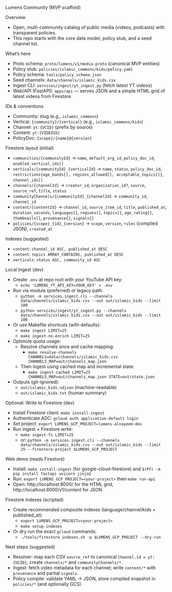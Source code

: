 Lumens Community (MVP scaffold)

Overview
- Open, multi-community catalog of public media (videos, podcasts) with transparent policies.
- This repo starts with the core data model, policy stub, and a seed channel list.

What’s here
- Proto schema: `proto/lumens/v1/media.proto` (canonical MVP entities)
- Policy stub: `policies/islamic_commons/kids/policy.yaml`
- Policy schema: `tools/policy_schema.json`
- Seed channels: `data/channels/islamic_kids.csv`
- Ingest CLI: `services/ingest/yt_ingest.py` (fetch latest YT videos)
- Web/API (FastAPI): `apps/api` — serves JSON and a simple HTML grid of latest videos from Firestore

IDs & conventions
- Community: slug (e.g., `islamic_commons`)
- Vertical: `{community}/{vertical}` (e.g., `islamic_commons/kids`)
- Channel: `yt:{UCID}` (prefix by source)
- Content: `yt:{VIDEOID}`
- PolicyDoc: `{scope}/{name}@{version}`

Firestore layout (initial)
- `communities/{communityId}` → `name`, `default_org_id`, `policy_doc_id`, `enabled_vertical_ids[]`
- `verticals/{communityId}_{verticalId}` → `name`, `status`, `policy_doc_id`, `restrictions{age_bands[], regions_allowed[], acceptable_topics[]}`, `channel_ids[]`
- `channels/{channelId}` → `creator_id`, `organization_id?`, `source`, `source_ref`, `title`, `status`
- `communityChannels/{communityId}_{channelId}` → `community_id`, `channel_id`
- `content/{contentId}` → `channel_id`, `source_item_id`, `title`, `published_at`, `duration_seconds`, `languages[]`, `regions[]`, `topics[]`, `age_rating{}`, `thumbnails[]`, `provenance{}`, `signals{}`
- `policies/{scope}_{id}_{version}` → `scope`, `version`, `rules` (compiled JSON), `created_at`

Indexes (suggested)
- `content`: `channel_id ASC, published_at DESC`
- `content`: `topics ARRAY_CONTAINS, published_at DESC`
- `verticals`: `status ASC, community_id ASC`

Local Ingest (dev)
- Create `.env` at repo root with your YouTube API key:
  - `echo 'LUMENS_YT_API_KEY=YOUR_KEY' > .env`
- Run via module (preferred) or legacy path:
  - `python -m services.ingest.cli --channels data/channels/islamic_kids.csv --out out/islamic_kids --limit 100`
  - `python services/ingest/yt_ingest.py --channels data/channels/islamic_kids.csv --out out/islamic_kids --limit 100`
- Or use Makefile shortcuts (with defaults):
  - `make ingest LIMIT=25`
  - `make ingest-no-enrich LIMIT=25`
- Optimize quota usage:
  - Resolve channels once and cache mapping:
    - `make resolve-channels CHANNELS=data/channels/islamic_kids.csv CHANNELS_MAP=out/channels_map.json`
  - Then ingest using cached map and incremental state:
    - `make ingest-cached LIMIT=25 CHANNELS_MAP=out/channels_map.json STATE=out/state.json`
- Outputs (git-ignored):
  - `out/islamic_kids.ndjson` (machine-readable)
  - `out/islamic_kids.txt` (human summary)

Optional: Write to Firestore (dev)
- Install Firestore client: `make install-ingest`
- Authenticate ADC: `gcloud auth application-default login`
- Set project: `export LUMENS_GCP_PROJECT=lumens-alnayeem-dev`
- Run ingest + Firestore write:
  - `make ingest-fs LIMIT=25`
  - or: `python -m services.ingest.cli --channels data/channels/islamic_kids.csv --out out/islamic_kids --limit 25 --firestore-project $LUMENS_GCP_PROJECT`

Web demo (reads Firestore)
- Install: `make install-ingest` (for google-cloud-firestore) and `$(PY) -m pip install fastapi uvicorn jinja2`
- Run: `export LUMENS_GCP_PROJECT=<your-project>` then `make run-api`
- Open: http://localhost:8000/ for the HTML grid, http://localhost:8000/v1/content for JSON

Firestore indexes (scripted)
- Create recommended composite indexes (language/channel/kids + published_at):
  - `export LUMENS_GCP_PROJECT=<your-project>`
  - `make setup-indexes`
- Or dry run the exact `gcloud` commands:
  - `./tools/firestore_indexes.sh -p $LUMENS_GCP_PROJECT --dry-run`

Next steps (suggested)
- Resolver: map each CSV `source_ref` to canonical `Channel.id = yt:{UCID}`; create `channels/*` and `communityChannels/*`.
- Ingest: fetch video metadata for each channel; write `content/*` with `provenance` and partial `signals`.
- Policy compile: validate YAML → JSON, store compiled snapshot in `policies/*` (and optionally GCS).
